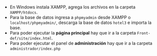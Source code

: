 - En Windows instala XAMPP, agrega los archivos en la carpeta `XAMPP/htdocs`.
- Para la base de datos ingresa a `phpmyadmin` desde XAMPP o `localhost/phpmyadmin/`, descarga la base de datos `hotel3` e importa la base.
- Para poder ejecutar la **página principal** hay que ir a la carpeta `Front-def/site/index.html`.
- Para poder ejecutar el panel de **administración** hay que ir a la carpeta `administrador/index.php`
